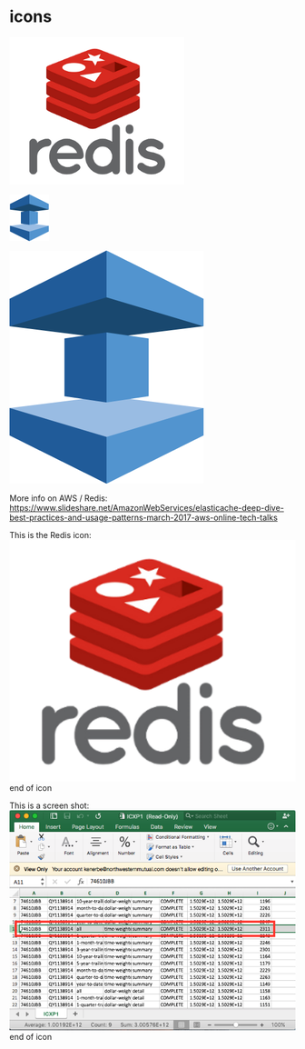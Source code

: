 # icons

![Redis](https://github.com/kenerbe/icons/blob/master/src/Redis.png)

![ElastiCache](https://github.com/kenerbe/icons/blob/master/src/Database_AmazonElasticCache.png)

![ElastiCache Large](https://github.com/kenerbe/icons/blob/master/src/Database_AmazonElasticCache_LARGE.png)

More info on AWS / Redis: https://www.slideshare.net/AmazonWebServices/elasticache-deep-dive-best-practices-and-usage-patterns-march-2017-aws-online-tech-talks

This is the Redis icon:<img src="https://github.com/kenerbe/icons/blob/master/src/Redis.png" width="600" />end of icon

This is a screen shot:<img src="https://github.com/kenerbe/icons/blob/master/src/NoCache.png" width="600" />end of icon

